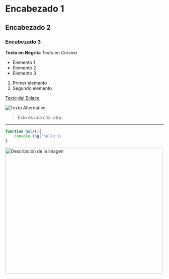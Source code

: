 # Encabezado 1
## Encabezado 2
### Encabezado 3


**Texto en Negrita**
*Texto en Cursiva*



- Elemento 1
- Elemento 2
- Elemento 3

1. Primer elemento
2. Segundo elemento

[Texto del Enlace](http://www.ejemplo.com)


![Texto Alternativo](https://www.cesurformacion.com/uploads/media/open-graph/02/2302-que-es-la-imagen-personal.png?v=1-0)

> Esto es una cita.
> otra.
---


```javascript
function hola(){
    console.log('hello');
}
```

<img src="https://i.pinimg.com/originals/21/11/61/21116158daaeb1459b4ec0758505e1ad.gif" alt="Descripción de la imagen" style="width: 500px; height: 400px;">
